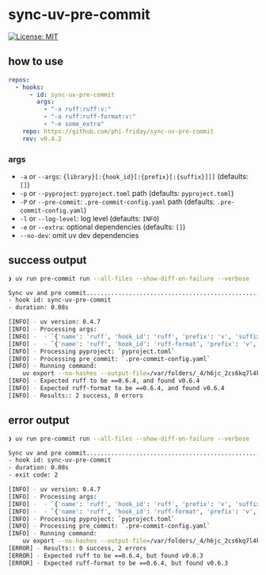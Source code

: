 # sync-uv-pre-commit
[![License: MIT](https://img.shields.io/badge/License-MIT-yellow.svg)](https://opensource.org/licenses/MIT)

## how to use
```yaml
repos:
  - hooks:
      - id: sync-uv-pre-commit
        args:
          - "-a ruff:ruff:v:"
          - "-a ruff:ruff-format:v:"
          - "-e some_extra"
    repo: https://github.com/phi-friday/sync-uv-pre-commit
    rev: v0.4.2
```

### args
- `-a` or `--args`: `{library}[:{hook_id}[:{prefix}[:{suffix}]]]` (defaults: `[]`)
- `-p` or `--pyproject`: `pyproject.toml` path (defaults: `pyproject.toml`)
- `-P` or `--pre-commit`: `.pre-commit-config.yaml` path (defaults: `.pre-commit-config.yaml`)
- `-l` or `--log-level`: log level (defaults: `INFO`)
- `-e` or `--extra`: optional dependencies (defaults: `[]`)
- `--no-dev`: omit uv dev dependencies

## success output
```bash
❯ uv run pre-commit run --all-files --show-diff-on-failure --verbose

Sync uv and pre commit...................................................Passed
- hook id: sync-uv-pre-commit
- duration: 0.08s

[INFO] - uv version: 0.4.7
[INFO] - Processing args:
[INFO] -  - `{'name': 'ruff', 'hook_id': 'ruff', 'prefix': 'v', 'suffix': ''}`
[INFO] -  - `{'name': 'ruff', 'hook_id': 'ruff-format', 'prefix': 'v', 'suffix': ''}`
[INFO] - Processing pyproject: `pyproject.toml`
[INFO] - Processing pre_commit: `.pre-commit-config.yaml`
[INFO] - Running command:
    uv export --no-hashes --output-file=/var/folders/_4/h6jc_2cs6kq7l4k8_yj7171w0000gn/T/tmprh7hmc9l/requirements.txt
[INFO] - Expected ruff to be ==0.6.4, and found v0.6.4
[INFO] - Expected ruff-format to be ==0.6.4, and found v0.6.4
[INFO] - Results:: 2 success, 0 errors
```

## error output
```bash
❯ uv run pre-commit run --all-files --show-diff-on-failure --verbose

Sync uv and pre commit...................................................Failed
- hook id: sync-uv-pre-commit
- duration: 0.08s
- exit code: 2

[INFO] - uv version: 0.4.7
[INFO] - Processing args:
[INFO] -  - `{'name': 'ruff', 'hook_id': 'ruff', 'prefix': 'v', 'suffix': ''}`
[INFO] -  - `{'name': 'ruff', 'hook_id': 'ruff-format', 'prefix': 'v', 'suffix': ''}`
[INFO] - Processing pyproject: `pyproject.toml`
[INFO] - Processing pre_commit: `.pre-commit-config.yaml`
[INFO] - Running command:
    uv export --no-hashes --output-file=/var/folders/_4/h6jc_2cs6kq7l4k8_yj7171w0000gn/T/tmpk6vgib_d/requirements.txt
[ERROR] - Results:: 0 success, 2 errors
[ERROR] - Expected ruff to be ==0.6.4, but found v0.6.3
[ERROR] - Expected ruff-format to be ==0.6.4, but found v0.6.3
```